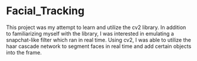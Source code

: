 # Facial_Tracking

This project was my attempt to learn and utilize the cv2 library. In addition to familiarizing myself with the library, I was interested in emulating a snapchat-like filter which ran in real time. Using cv2, I was able to utilize the haar cascade network to segment faces in real time and add certain objects into the frame.
